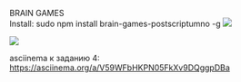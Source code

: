 BRAIN GAMES <br>
Install: sudo npm install brain-games-postscriptumno -g
<a href="https://codeclimate.com/github/postscriptumno/project-lvl1-s486"><img src="https://api.codeclimate.com/v1/badges/a99a88d28ad37a79dbf6/maintainability"/></a>

<a href="https://travis-ci.org/postscriptumno/project-lvl1-s486"><img src="https://travis-ci.org/travis-ci/travis-web.svg?branch=master"/></a>

asciinema к заданию 4: https://asciinema.org/a/V59WFbHKPN05FkXv9DQggpDBa
